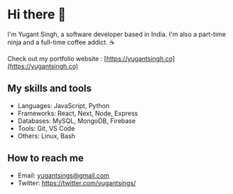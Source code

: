 # Hi there 👋

I'm Yugant Singh, a software developer based in India. I'm also a part-time ninja and a full-time coffee addict. ☕

Check out my portfolio website : [https://yugantsingh.co](https://yugantsingh.co)

## My skills and tools

- Languages: JavaScript, Python
- Frameworks: React, Next, Node, Express
- Databases: MySQL, MongoDB, Firebase
- Tools: Git, VS Code
- Others: Linux, Bash

## How to reach me

- Email: yugantsings@gmail.com
- Twitter: https://twitter.com/yugantsings/





<!-- Add icons for the languages and tools you use here -->
##
 
<!--  <div> 
 
  ![Snake animation](https://github.com/yugantsingh/yugantsingh/blob/output/github-contribution-grid-snake.svg)
 
</div>
-->
